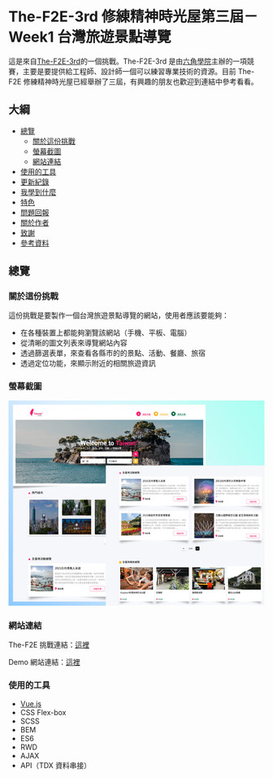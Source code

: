 # The-F2E-3rd 修練精神時光屋第三屆－Week1 台灣旅遊景點導覽

這是來自[The-F2E-3rd](https://2021.thef2e.com/)的一個挑戰。The-F2E-3rd 是由[六角學院](https://www.hexschool.com/)主辦的一項競賽，主要是要提供給工程師、設計師一個可以練習專業技術的資源。目前 The-F2E 修練精神時光屋已經舉辦了三屆，有興趣的朋友也歡迎到連結中參考看看。

## 大綱

- [總覽](#總覽)
  - [關於這份挑戰](#關於這份挑戰)
  - [螢幕截圖](#螢幕截圖)
  - [網站連結](#連結)
- [使用的工具](#使用的工具)
- [更新紀錄](#更新紀錄)
- [我學到什麼](#我學到什麼)
- [特色](#特色)
- [問題回報](#問題回報)
- [關於作者](#關於作者)
- [致謝](#致謝)
- [參考資料](#參考資料)

## 總覽

### 關於這份挑戰

這份挑戰是要製作一個台灣旅遊景點導覽的網站，使用者應該要能夠：

- 在各種裝置上都能夠瀏覽該網站（手機、平板、電腦）
- 從清晰的圖文列表來導覽網站內容
- 透過篩選表單，來查看各縣市的的景點、活動、餐廳、旅宿
- 透過定位功能，來顯示附近的相關旅遊資訊

### 螢幕截圖

![screen-shot](src/assets/images/screen-shot.jpg)

### 網站連結

The-F2E 挑戰連結：[這裡](#)

Demo 網站連結：[這裡](https://jubeatt.github.io/The-F2E-3rd-Travel-Guide/)

### 使用的工具

- [Vue.js](https://v3.vuejs.org/guide/introduction.html)
- CSS Flex-box
- SCSS
- BEM
- ES6
- RWD
- AJAX
- API（TDX 資料串接）
